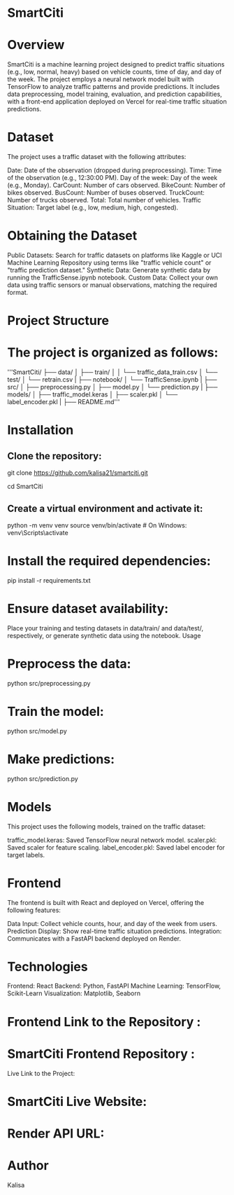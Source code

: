 # SmartCiti


# Overview

SmartCiti is a machine learning project designed to predict traffic situations (e.g., low, normal, heavy) based on vehicle counts, time of day, and day of the week. The project employs a neural network model built with TensorFlow to analyze traffic patterns and provide predictions. It includes data preprocessing, model training, evaluation, and prediction capabilities, with a front-end application deployed on Vercel for real-time traffic situation predictions.


# Dataset

The project uses a traffic dataset with the following attributes:

Date: Date of the observation (dropped during preprocessing).
Time: Time of the observation (e.g., 12:30:00 PM).
Day of the week: Day of the week (e.g., Monday).
CarCount: Number of cars observed.
BikeCount: Number of bikes observed.
BusCount: Number of buses observed.
TruckCount: Number of trucks observed.
Total: Total number of vehicles.
Traffic Situation: Target label (e.g., low, medium, high, congested).

# Obtaining the Dataset

Public Datasets: Search for traffic datasets on platforms like Kaggle or UCI Machine Learning Repository using terms like "traffic vehicle count" or "traffic prediction dataset."
Synthetic Data: Generate synthetic data by running the TrafficSense.ipynb notebook.
Custom Data: Collect your own data using traffic sensors or manual observations, matching the required format.

# Project Structure

# The project is organized as follows:

'''SmartCiti/
├── data/
│   ├── train/
│   │   └── traffic_data_train.csv
│   └── test/
│       └── retrain.csv
|
├── notebook/
│   └── TrafficSense.ipynb
|
├── src/
│   ├── preprocessing.py
│   ├── model.py
│   └── prediction.py
|
├── models/
│   ├── traffic_model.keras
│   ├── scaler.pkl
│   └── label_encoder.pkl
|
├── README.md'''


# Installation

## Clone the repository:

git clone https://github.com/kalisa21/smartciti.git

cd SmartCiti

## Create a virtual environment and activate it:

python -m venv venv
source venv/bin/activate  # On Windows: venv\Scripts\activate

# Install the required dependencies:

pip install -r requirements.txt

# Ensure dataset availability:

Place your training and testing datasets in data/train/ and data/test/, respectively, or generate synthetic data using the notebook.
Usage

# Preprocess the data:

python src/preprocessing.py

# Train the model:

python src/model.py

# Make predictions:

python src/prediction.py

# Models
This project uses the following models, trained on the traffic dataset:

traffic_model.keras: Saved TensorFlow neural network model.
scaler.pkl: Saved scaler for feature scaling.
label_encoder.pkl: Saved label encoder for target labels.


# Frontend

The frontend is built with React and deployed on Vercel, offering the following features:

Data Input: Collect vehicle counts, hour, and day of the week from users.
Prediction Display: Show real-time traffic situation predictions.
Integration: Communicates with a FastAPI backend deployed on Render.

# Technologies

Frontend: React
Backend: Python, FastAPI
Machine Learning: TensorFlow, Scikit-Learn
Visualization: Matplotlib, Seaborn


# Frontend Link to the Repository :

# SmartCiti Frontend Repository :

Live Link to the Project:

# SmartCiti Live Website:

# Render API URL:

# Author

Kalisa

